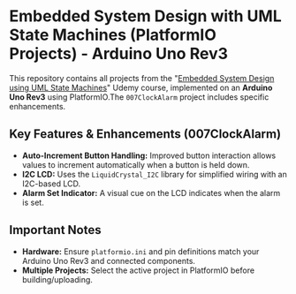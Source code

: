 # Embedded System Design with UML State Machines (PlatformIO Projects) - Arduino Uno Rev3

This repository contains all projects from the "[Embedded System Design using UML State Machines](https://www.udemy.com/course/embedded-system-design-using-uml-state-machines)" Udemy course, implemented on an **Arduino Uno Rev3** using PlatformIO.The `007ClockAlarm` project includes specific enhancements.

## Key Features & Enhancements (007ClockAlarm)

*   **Auto-Increment Button Handling:** Improved button interaction allows values to increment automatically when a button is held down.
*   **I2C LCD:** Uses the `LiquidCrystal_I2C` library for simplified wiring with an I2C-based LCD.
*   **Alarm Set Indicator:** A visual cue on the LCD indicates when the alarm is set.

## Important Notes

*   **Hardware:**  Ensure `platformio.ini` and pin definitions match your Arduino Uno Rev3 and connected components.
*   **Multiple Projects:** Select the active project in PlatformIO before building/uploading.